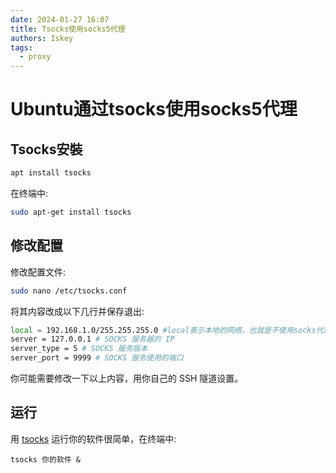 ```yaml
---
date: 2024-01-27 16:07
title: Tsocks使用socks5代理
authors: Iskey
tags:
  - proxy
---
```

# Ubuntu通过tsocks使用socks5代理

## Tsocks安裝

```bash
apt install tsocks
```

在终端中:  
```bash
sudo apt-get install tsocks
``` 

## 修改配置

修改配置文件:  
```bash
sudo nano /etc/tsocks.conf
```  
将其内容改成以下几行并保存退出:  
```bash
local = 192.168.1.0/255.255.255.0 #local表示本地的网络，也就是不使用socks代理的网络
server = 127.0.0.1 # SOCKS 服务器的 IP
server_type = 5 # SOCKS 服务版本
server_port = 9999 # SOCKS 服务使用的端口
```

你可能需要修改一下以上内容，用你自己的 SSH 隧道设置。

## 运行

用 [tsocks](http://www.15897.com/blog/post/tsocks-proxychains.html) 运行你的软件很简单，在终端中:  

`tsocks 你的软件 &`